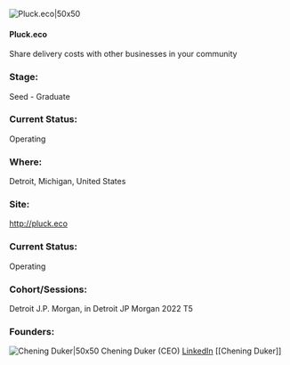 

![Pluck.eco|50x50](https://apimg.techstars.com/profiles/1663172779237_535363.png)

#### Pluck.eco
Share delivery costs with other businesses in your community

### Stage: 
Seed - Graduate 

### Current Status: 
Operating

### Where:
Detroit, Michigan, United States

### Site:
http://pluck.eco





### Current Status: 
Operating

### Cohort/Sessions: 
Detroit J.P. Morgan, in Detroit JP Morgan 2022 T5

### Founders: 

![Chening Duker|50x50](https://www.f6s.com/content-resource/profiles/2957114_th2.jpg) Chening Duker (CEO) [LinkedIn](https://linkedin.com/in/chening) [[Chening Duker]]


